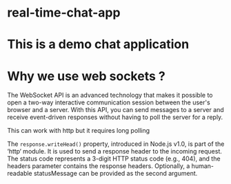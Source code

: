 # real-time-chat-app

# This is a demo chat application

# Why we use web sockets ?
The WebSocket API is an advanced technology that makes it possible to open a two-way interactive communication session between the user's browser and a server. With this API, you can send messages to a server and receive event-driven responses without having to poll the server for a reply.

This can work with http but it requires long polling 

The `response.writeHead()` property, introduced in Node.js v1.0, is part of the ‘http‘ module. It is used to send a response header to the incoming request. The status code represents a 3-digit HTTP status code (e.g., 404), and the headers parameter contains the response headers. Optionally, a human-readable statusMessage can be provided as the second argument.